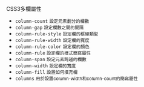 CSS3多欄屬性
- `column-count` <small>設定元素劃分的欄數</small>
- `column-gap` <small>設定欄數之間的間隔</small>
- `column-rule-style` <small>設定欄的框線類型</small>
- `column-rule-width` <small>設定欄的寬度</small>
- `column-rule-color` <small>設定欄的顏色</small>
- `column-rule` <small>設定欄的樣式簡寫屬性</small>
- `column-span` <small>設定元素跨越的欄數</small>
- `column-width` <small>設定欄的寬度</small>
- `column-fill` <small>設置如何填充欄</small>
- `columns` <small>用於設置column-width和column-count的簡寫屬性</small>